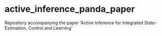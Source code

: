 # active_inference_panda_paper
Repository accompanying the paper 'Active Inference for Integrated State-Estimation, Control and Learning' 

